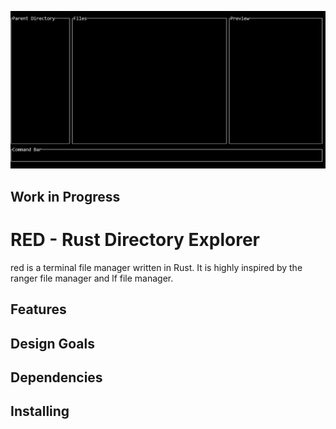 ![red](0.png)

## Work in Progress

# RED - Rust Directory Explorer

red is a terminal file manager written in Rust. It is highly inspired by the ranger file manager and lf file manager.

## Features

## Design Goals 

## Dependencies

## Installing
